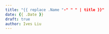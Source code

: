 ```yaml
---
title: "{{ replace .Name "-" " " | title }}"
date: {{ .Date }}
draft: true
author: Ives Liu
---
```

